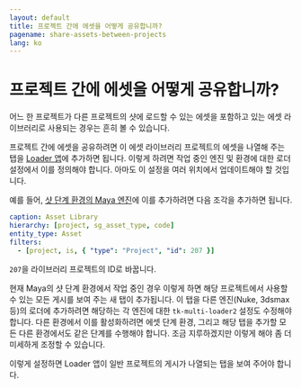 ```yaml
---
layout: default
title: 프로젝트 간에 에셋을 어떻게 공유합니까?
pagename: share-assets-between-projects
lang: ko
---
```


# 프로젝트 간에 에셋을 어떻게 공유합니까?

어느 한 프로젝트가 다른 프로젝트의 샷에 로드할 수 있는 에셋을 포함하고 있는 에셋 라이브러리로 사용되는 경우는 흔히 볼 수 있습니다.

프로젝트 간에 에셋을 공유하려면 이 에셋 라이브러리 프로젝트의 에셋을 나열해 주는 탭을 [Loader 앱](https://support.shotgunsoftware.com/hc/ko/articles/219033078)에 추가하면 됩니다. 이렇게 하려면 작업 중인 엔진 및 환경에 대한 로더 설정에서 이를 정의해야 합니다. 아마도 이 설정을 여러 위치에서 업데이트해야 할 것입니다.

예를 들어, [샷 단계 환경의 Maya 엔진](https://github.com/shotgunsoftware/tk-config-default2/blob/e09236bf4b91a6dd79ca5b3ef1258d0eb0afd871/env/includes/settings/tk-multi-loader2.yml#L122)에 이를 추가하려면 다음 조각을 추가하면 됩니다.

```yaml
caption: Asset Library
hierarchy: [project, sg_asset_type, code]
entity_type: Asset
filters:
  - [project, is, { "type": "Project", "id": 207 }]
```

`207`을 라이브러리 프로젝트의 ID로 바꿉니다.

현재 Maya의 샷 단계 환경에서 작업 중인 경우 이렇게 하면 해당 프로젝트에서 사용할 수 있는 모든 게시를 보여 주는 새 탭이 추가됩니다. 이 탭을 다른 엔진(Nuke, 3dsmax 등)의 로더에 추가하려면 해당하는 각 엔진에 대한 `tk-multi-loader2` 설정도 수정해야 합니다. 다른 환경에서 이를 활성화하려면 에셋 단계 환경, 그리고 해당 탭을 추가할 모든 다른 환경에서도 같은 단계를 수행해야 합니다. 조금 지루하겠지만 이렇게 해야 좀 더 미세하게 조정할 수 있습니다.

이렇게 설정하면 Loader 앱이 일반 프로젝트의 게시가 나열되는 탭을 보여 주어야 합니다.
